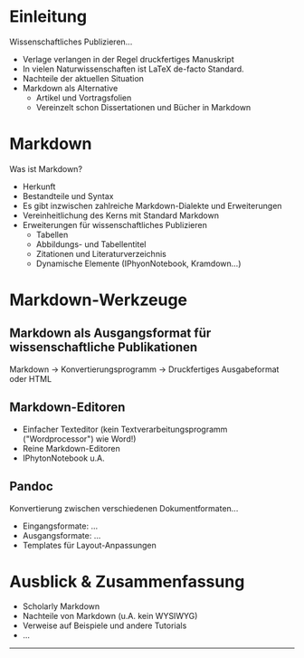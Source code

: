 # Einleitung

Wissenschaftliches Publizieren...

* Verlage verlangen in der Regel druckfertiges Manuskript
* In vielen Naturwissenschaften ist LaTeX de-facto Standard.
* Nachteile der aktuellen Situation
* Markdown als Alternative
    * Artikel und Vortragsfolien
    * Vereinzelt schon Dissertationen und Bücher in Markdown

# Markdown

Was ist Markdown?

* Herkunft
* Bestandteile und Syntax
* Es gibt inzwischen zahlreiche Markdown-Dialekte und Erweiterungen
* Vereinheitlichung des Kerns mit Standard Markdown
* Erweiterungen für wissenschaftliches Publizieren
    * Tabellen
    * Abbildungs- und Tabellentitel
    * Zitationen und Literaturverzeichnis
    * Dynamische Elemente (IPhyonNotebook, Kramdown...)

# Markdown-Werkzeuge

## Markdown als Ausgangsformat für wissenschaftliche Publikationen

Markdown -> Konvertierungsprogramm -> Druckfertiges Ausgabeformat oder HTML

## Markdown-Editoren

* Einfacher Texteditor (kein Textverarbeitungsprogramm ("Wordprocessor") wie
  Word!)
* Reine Markdown-Editoren
* IPhytonNotebook u.A.

## Pandoc

Konvertierung zwischen verschiedenen Dokumentformaten...

* Eingangsformate: ...
* Ausgangsformate: ...
* Templates für Layout-Anpassungen

# Ausblick & Zusammenfassung

* Scholarly Markdown
* Nachteile von Markdown (u.A. kein WYSIWYG)
* Verweise auf Beispiele und andere Tutorials
* ...

----


